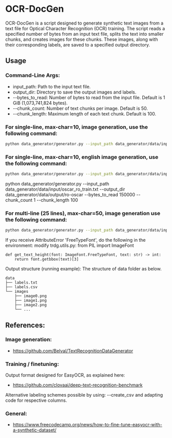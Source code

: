 # OCR-DocGen

OCR-DocGen is a script designed to generate synthetic text images from a text file for Optical Character Recognition (OCR) training. The script reads a specified number of bytes from an input text file, splits the text into smaller chunks, and creates images for these chunks. These images, along with their corresponding labels, are saved to a specified output directory.

## Usage

### Command-Line Args:

- input_path: Path to the input text file.
- output_dir: Directory to save the output images and labels.
- --bytes_to_read: Number of bytes to read from the input file. Default is 1 GiB (1,073,741,824 bytes).
- --chunk_count: Number of text chunks per image. Default is 50.
- --chunk_length: Maximum length of each text chunk. Default is 100.

### For single-line, max-char=10, image generation, use the following command:

```sh
python data_generator/generator.py --input_path data_generator/data/input/ro-ro-wiki.txt --output_dir data_generator/data/output/ro-l25-c1-10kb-wiki-wb --bytes_to_read 10000 --chunk_count 1 --chunk_length 25
```

### For single-line, max-char=10, english image generation, use the following command:

```sh
python data_generator/generator.py --input_path data_generator/data/input/wiki-ro.txt --output_dir data_generator/data/output/ro-wiki --bytes_to_read 500000 --chunk_count 1 --chunk_length 100
```

python data_generator/generator.py --input_path data_generator/data/input/oscar_ro_train.txt --output_dir data_generator/data/output/ro-oscar --bytes_to_read 150000 --chunk_count 1 --chunk_length 100

### For multi-line (25 lines), max-char=50, image generation use the following command:

```sh
python data_generator/generator.py --input_path data_generator/data/input/wiki-ro.txt --output_dir data_generator/data/output/ro-l50-c40-wiki2-ml-mid --bytes_to_read 100000 --chunk_count 40 --chunk_length 50
```

If you receive AttributeError 'FreeTypeFont', do the following in the environment:
modify trdg.utils.py:
    from PIL import ImageFont

    def get_text_height(font: ImageFont.FreeTypeFont, text: str) -> int:
        return font.getbbox(text)[3]

Output structure (running example):
The structure of data folder as below.
```
data
├── labels.txt
├── labels.csv
└── images
    ├── image0.png
    ├── image1.png
    ├── image2.png
    └── ...
```


## References:

### Image generation:
- https://github.com/Belval/TextRecognitionDataGenerator
### Training / finetuning:
Output format designed for EasyOCR, as explained here:
- https://github.com/clovaai/deep-text-recognition-benchmark

Alternative labeling schemes possible by using: --create_csv and adapting code for respective columns.
### General:
- https://www.freecodecamp.org/news/how-to-fine-tune-easyocr-with-a-synthetic-dataset/
